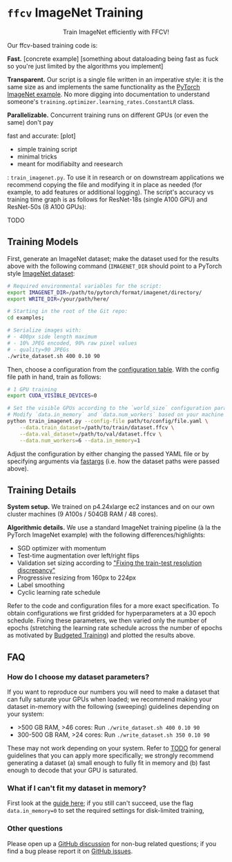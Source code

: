 # `ffcv` ImageNet Training
<p>
    <center> Train ImageNet efficiently with FFCV! </center>
</p>

Our ffcv-based training code is:

<p><b>Fast.</b> [concrete example] [something about dataloading being fast as fuck so you're just limited by the algorithms you implement]</p>
<p><b>Transparent.</b> Our script is a single file written in an imperative style: it is the same size as and implements the same functionality as the <a href='https://github.com/pytorch/examples/tree/master/imagenet'>PyTorch ImageNet example</a>. No more digging into documentation to understand someone's <code>training.optimizer.learning_rates.ConstantLR</code> class.</p>
<p><b>Parallelizable.</b> Concurrent training runs on different GPUs (or even the same) don't pay </p>

fast and accurate: 
[plot]
- simple training script
- minimal tricks
- meant for modifiabilty and reesearch

: `train_imagenet.py`. To use it in research or on downstream applications we recommend copying the file and modifying it in place as needed (for example, to add features or additional logging). The script's accuracy vs training time graph is as follows for ResNet-18s (single A100 GPU) and ResNet-50s (8 A100 GPUs):

TODO

## Training Models

First, generate an ImageNet dataset; make the dataset used for the results above with the following command (`IMAGENET_DIR` should point to a PyTorch style [ImageNet dataset](https://github.com/MadryLab/pytorch-imagenet-dataset):

```bash
# Required environmental variables for the script:
export IMAGENET_DIR=/path/to/pytorch/format/imagenet/directory/
export WRITE_DIR=/your/path/here/

# Starting in the root of the Git repo:
cd examples;

# Serialize images with:
# - 400px side length maximum
# - 10% JPEG encoded, 90% raw pixel values
# - quality=90 JPEGs
./write_dataset.sh 400 0.10 90
```
Then, choose a configuration from the [configuration table](TODO). With the config file path in hand, train as follows:
```bash
# 1 GPU training
export CUDA_VISIBLE_DEVICES=0

# Set the visible GPUs according to the `world_size` configuration parameter
# Modify `data.in_memory` and `data.num_workers` based on your machine
python train_imagenet.py --config-file path/to/config/file.yaml \
    --data.train_dataset=/path/to/train/dataset.ffcv \
    --data.val_dataset=/path/to/val/dataset.ffcv \
	--data.num_workers=6 --data.in_memory=1 
```
Adjust the configuration by either changing the passed YAML file or by specifying arguments via [fastargs](https://github.com/GuillaumeLeclerc/fastargs) (i.e. how the dataset paths were passed above).
## Training Details
<p><b>System setup.</b> We trained on p4.24xlarge ec2 instances and on our own cluster machines (9 A100s / 504GB RAM / 48 cores).
</p>

<p><b>Algorithmic details.</b> We use a standard ImageNet training pipeline (à la the PyTorch ImageNet example) with the following differences/highlights:

- SGD optimizer with momentum
- Test-time augmentation over left/right flips
- Validation set sizing according to ["Fixing the train-test resolution discrepancy"](https://arxiv.org/abs/1906.06423) 
- Progressive resizing from 160px to 224px
- Label smoothing
- Cyclic learning rate schedule
</p>

Refer to the code and configuration files for a more exact specification.
To obtain configurations we first gridded for hyperparameters at a 30 epoch schedule. Fixing these parameters, we then varied only the number of epochs (stretching the learning rate schedule across the number of epochs as motivated by [Budgeted Training](https://arxiv.org/abs/1905.04753)) and plotted the results above.

## FAQ



### How do I choose my dataset parameters?
If you want to reproduce our numbers you will need to make a dataset that can fully saturate your GPUs when loaded; 
we recommend making your dataset in-memory with the following (sweeping) guidelines depending on your system:

- \>500 GB RAM, >46 cores: Run `./write_dataset.sh 400 0.10 90`
- 300-500 GB RAM, >24 cores: Run `./write_dataset.sh 350 0.10 90`

These may not work depending on your system. Refer to [TODO](TODO) for general guidelines that you can apply more specifically; we strongly recommend generating a dataset (a) small enough to fully fit in memory and (b) fast enough to decode that your GPU is saturated. 

### What if I can't fit my dataset in memory?
First look at the [guide here](todo); if you still can't succeed, use the flag `data.in_memory=0` to set the required settings for disk-limited training,  

### Other questions
Please open up a [GitHub discussion](https://github.com/MadryLab/ffcv/discussions) for non-bug related questions; if you find a bug please report it on [GitHub issues](https://github.com/MadryLab/ffcv/issues).